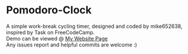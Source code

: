# Pomodoro-Clock
A simple work-break cycling timer, designed and coded by mike652638, inspired by Task on FreeCodeCamp.<br>
Demo can be viewed @ <a target="_blank" href="https://www.mike652638.com/projects/timer-cn.html">My Website Page</a><br>
Any issues report and helpful commits are welcome :)
